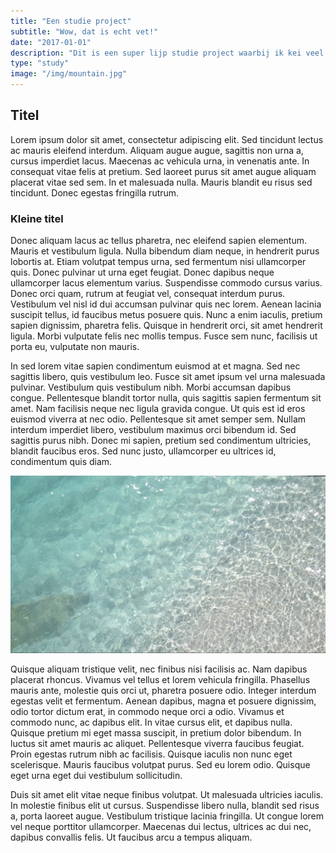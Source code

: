 ```yaml
---
title: "Een studie project"
subtitle: "Wow, dat is echt vet!"
date: "2017-01-01"
description: "Dit is een super lijp studie project waarbij ik kei veel dingen geleerd heb."
type: "study"
image: "/img/mountain.jpg"
---
```


## Titel

Lorem ipsum dolor sit amet, consectetur adipiscing elit. Sed tincidunt lectus ac mauris eleifend interdum. Aliquam augue augue, sagittis non urna a, cursus imperdiet lacus. Maecenas ac vehicula urna, in venenatis ante. In consequat vitae felis at pretium. Sed laoreet purus sit amet augue aliquam placerat vitae sed sem. In et malesuada nulla. Mauris blandit eu risus sed tincidunt. Donec egestas fringilla rutrum.

### Kleine titel

Donec aliquam lacus ac tellus pharetra, nec eleifend sapien elementum. Mauris et vestibulum ligula. Nulla bibendum diam neque, in hendrerit purus lobortis at. Etiam volutpat tempus urna, sed fermentum nisi ullamcorper quis. Donec pulvinar ut urna eget feugiat. Donec dapibus neque ullamcorper lacus elementum varius. Suspendisse commodo cursus varius. Donec orci quam, rutrum at feugiat vel, consequat interdum purus. Vestibulum vel nisl id dui accumsan pulvinar quis nec lorem. Aenean lacinia suscipit tellus, id faucibus metus posuere quis. Nunc a enim iaculis, pretium sapien dignissim, pharetra felis. Quisque in hendrerit orci, sit amet hendrerit ligula. Morbi vulputate felis nec mollis tempus. Fusce sem nunc, facilisis ut porta eu, vulputate non mauris.

In sed lorem vitae sapien condimentum euismod at et magna. Sed nec sagittis libero, quis vestibulum leo. Fusce sit amet ipsum vel urna malesuada pulvinar. Vestibulum quis vestibulum nibh. Morbi accumsan dapibus congue. Pellentesque blandit tortor nulla, quis sagittis sapien fermentum sit amet. Nam facilisis neque nec ligula gravida congue. Ut quis est id eros euismod viverra at nec odio. Pellentesque sit amet semper sem. Nullam interdum imperdiet libero, vestibulum maximus orci bibendum id. Sed sagittis purus nibh. Donec mi sapien, pretium sed condimentum ultricies, blandit faucibus eros. Sed nunc justo, ullamcorper eu ultrices id, condimentum quis diam.

![Dit is een afbeelding](/img/background-home.jpg)

Quisque aliquam tristique velit, nec finibus nisi facilisis ac. Nam dapibus placerat rhoncus. Vivamus vel tellus et lorem vehicula fringilla. Phasellus mauris ante, molestie quis orci ut, pharetra posuere odio. Integer interdum egestas velit et fermentum. Aenean dapibus, magna et posuere dignissim, odio tortor dictum erat, in commodo neque orci a odio. Vivamus et commodo nunc, ac dapibus elit. In vitae cursus elit, et dapibus nulla. Quisque pretium mi eget massa suscipit, in pretium dolor bibendum. In luctus sit amet mauris ac aliquet. Pellentesque viverra faucibus feugiat. Proin egestas rutrum nibh ac facilisis. Quisque iaculis non nunc eget scelerisque. Mauris faucibus volutpat purus. Sed eu lorem odio. Quisque eget urna eget dui vestibulum sollicitudin.

Duis sit amet elit vitae neque finibus volutpat. Ut malesuada ultricies iaculis. In molestie finibus elit ut cursus. Suspendisse libero nulla, blandit sed risus a, porta laoreet augue. Vestibulum tristique lacinia fringilla. Ut congue lorem vel neque porttitor ullamcorper. Maecenas dui lectus, ultrices ac dui nec, dapibus convallis felis. Ut faucibus arcu a tempus aliquam.
